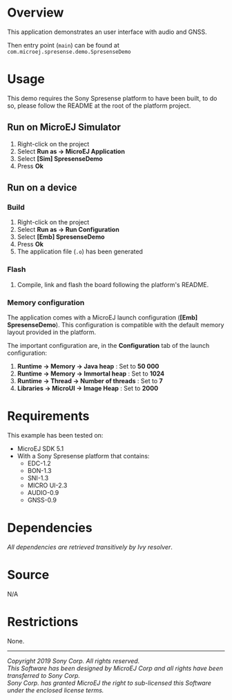 # Overview

This application demonstrates an user interface with audio and GNSS. 

Then entry point (`main`) can be found at `com.microej.spresense.demo.SpresenseDemo`

# Usage

This demo requires the Sony Spresense platform to have been built, to do so, please follow the README at the root of the platform project.

## Run on MicroEJ Simulator

1. Right-click on the project
2. Select **Run as -> MicroEJ Application**
3. Select **[Sim] SpresenseDemo**
4. Press **Ok**

## Run on a device

### Build

1. Right-click on the project
2. Select **Run as -> Run Configuration**
3. Select **[Emb] SpresenseDemo**
4. Press **Ok**
5. The application file (`.o`) has been generated

### Flash

1. Compile, link and flash the board following the platform's README.

### Memory configuration

The application comes with a MicroEJ launch configuration (**[Emb] SpresenseDemo**). This configuration is compatible with the default memory layout provided in the platform.

The important configuration are, in the **Configuration** tab of the launch configuration:
1. **Runtime -> Memory -> Java heap** : Set to **50 000**
2. **Runtime -> Memory -> Immortal heap** : Set to **1024**
3. **Runtime -> Thread -> Number of threads** : Set to **7**
4. **Libraries -> MicroUI -> Image Heap** : Set to **2000**

# Requirements

This example has been tested on:

* MicroEJ SDK 5.1
* With a Sony Spresense platform that contains:
    * EDC-1.2
    * BON-1.3
    * SNI-1.3
    * MICRO UI-2.3
    * AUDIO-0.9
    * GNSS-0.9

# Dependencies

_All dependencies are retrieved transitively by Ivy resolver_.

# Source

N/A

# Restrictions

None.

---
_Copyright 2019 Sony Corp. All rights reserved._  
_This Software has been designed by MicroEJ Corp and all rights have been transferred to Sony Corp._  
_Sony Corp. has granted MicroEJ the right to sub-licensed this Software under the enclosed license terms._  
